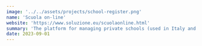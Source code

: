 ```yaml
---
image: '../../assets/projects/school-register.png'
name: 'Scuola on-line'
website: 'https://www.soluzione.eu/scuolaonline.html'
summary: 'The platform for managing private schools (used in Italy and Switzerland)'
date: 2023-09-01
---
```

